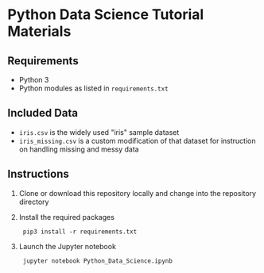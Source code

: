 # Python Data Science Tutorial Materials

## Requirements

- Python 3
- Python modules as listed in `requirements.txt`

## Included Data

- `iris.csv` is the widely used "iris" sample dataset
- `iris_missing.csv` is a custom modification of that dataset for instruction on handling missing and messy data

## Instructions

1. Clone or download this repository locally and change into the repository directory

2. Install the required packages

		pip3 install -r requirements.txt

3. Launch the Jupyter notebook

		jupyter notebook Python_Data_Science.ipynb
